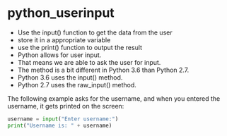 # python_userinput

- Use the input() function to get the data from the user
- store it in a appropriate variable
- use the print() function to output the result
- Python allows for user input.
- That means we are able to ask the user for input.
- The method is a bit different in Python 3.6 than Python 2.7.
- Python 3.6 uses the input() method.
- Python 2.7 uses the raw_input() method.

The following example asks for the username, and when you entered the username, it gets printed on the screen:
```python
username = input("Enter username:")
print("Username is: " + username)
```